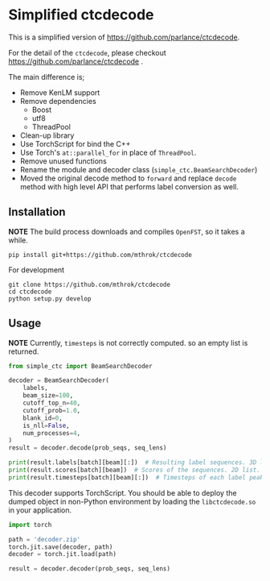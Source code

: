 # Simplified ctcdecode

This is a simplified version of https://github.com/parlance/ctcdecode.

For the detail of the `ctcdecode`, please checkout https://github.com/parlance/ctcdecode .

The main difference is;

* Remove KenLM support
* Remove dependencies
  * Boost
  * utf8
  * ThreadPool
* Clean-up library
* Use TorchScript for bind the C++
* Use Torch's `at::parallel_for` in place of `ThreadPool`.
* Remove unused functions
* Rename the module and decoder class (`simple_ctc.BeamSearchDecoder`)
* Moved the original decode method to `forward` and replace `decode` method with high level API that performs label conversion as well.

## Installation

**NOTE** The build process downloads and compiles `OpenFST`, so it takes a while.

```
pip install git+https://github.com/mthrok/ctcdecode
```

For development

```
git clone https://github.com/mthrok/ctcdecode
cd ctcdecode
python setup.py develop
```

## Usage

**NOTE** Currently, `timesteps` is not correctly computed. so an empty list is returned.

```python
from simple_ctc import BeamSearchDecoder

decoder = BeamSearchDecoder(
    labels,
    beam_size=100,
    cutoff_top_n=40,
    cutoff_prob=1.0,
    blank_id=0,
    is_nll=False,
    num_processes=4,
)
result = decoder.decode(prob_seqs, seq_lens)

print(result.labels[batch][beam][:])  # Resulting label sequences. 3D list.
print(result.scores[batch][beam])  # Scores of the sequences. 2D list.
print(result.timesteps[batch][beam][:])  # Timesteps of each label peak probabilities. 3D list.
```

This decoder supports TorchScript. You should be able to deploy the dumped object in non-Python environment by loading the `libctcdecode.so` in your application.

```python
import torch

path = 'decoder.zip'
torch.jit.save(decoder, path)
decoder = torch.jit.load(path)

result = decoder.decoder(prob_seqs, seq_lens)
```
